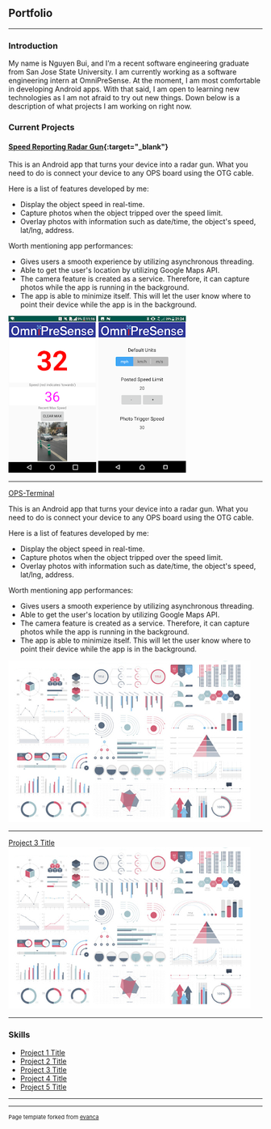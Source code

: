 ## Portfolio

---

### Introduction
My name is Nguyen Bui, and I’m a recent software engineering graduate from San Jose State University. I am currently working as a software engineering intern at OmniPreSense. At the moment, I am most comfortable in developing Android apps. With that said, I am open to learning new technologies as I am not afraid to try out new things. Down below is a description of what projects I am working on right now.

### Current Projects

#### [Speed Reporting Radar Gun](https://play.google.com/store/apps/details?id=com.omnipresense.radarApp&hl=en_US){:target="_blank"}

This is an Android app that turns your device into a radar gun. What you need to do is connect your device to any OPS board using the OTG cable.

Here is a list of features developed by me:
 - Display the object speed in real-time.
 - Capture photos when the object tripped over the speed limit.
 - Overlay photos with information such as date/time, the object's speed, lat/lng, address.

Worth mentioning app performances:
 - Gives users a smooth experience by utilizing asynchronous threading.
 - Able to get the user's location by utilizing Google Maps API.
 - The camera feature is created as a service. Therefore, it can capture photos while the app is running in the background.
 - The app is able to minimize itself. This will let the user know where to point their device while the app is in the background.

<img src="images/Speed_Reporting_Radar_Gun/MainScreen.png?raw=true"/>
<img src="images/Speed_Reporting_Radar_Gun/ConfigScreen.png?raw=true"/>

---
[OPS-Terminal](/pdf/sample_presentation.pdf)

This is an Android app that turns your device into a radar gun. What you need to do is connect your device to any OPS board using the OTG cable.

Here is a list of features developed by me:
 - Display the object speed in real-time.
 - Capture photos when the object tripped over the speed limit.
 - Overlay photos with information such as date/time, the object's speed, lat/lng, address.

Worth mentioning app performances:
 - Gives users a smooth experience by utilizing asynchronous threading.
 - Able to get the user's location by utilizing Google Maps API.
 - The camera feature is created as a service. Therefore, it can capture photos while the app is running in the background.
 - The app is able to minimize itself. This will let the user know where to point their device while the app is in the background.


<img src="images/dummy_thumbnail.jpg?raw=true"/>

---
[Project 3 Title](http://example.com/)
<img src="images/dummy_thumbnail.jpg?raw=true"/>

---

### Skills

- [Project 1 Title](http://example.com/)
- [Project 2 Title](http://example.com/)
- [Project 3 Title](http://example.com/)
- [Project 4 Title](http://example.com/)
- [Project 5 Title](http://example.com/)

---




---
<p style="font-size:11px">Page template forked from <a href="https://github.com/evanca/quick-portfolio">evanca</a></p>
<!-- Remove above link if you don't want to attibute -->
